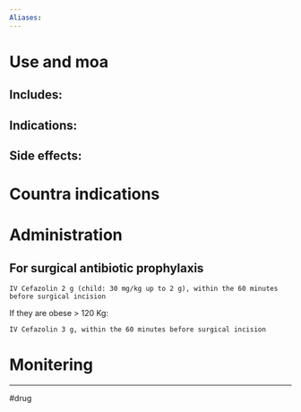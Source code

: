 ```yaml
---
Aliases:
---
```

# Use and moa
## Includes:
## Indications:
## Side effects:
# Countra indications
# Administration 
## For surgical antibiotic prophylaxis
	IV Cefazolin 2 g (child: 30 mg/kg up to 2 g), within the 60 minutes before surgical incision
If they are obese > 120 Kg:

	IV Cefazolin 3 g, within the 60 minutes before surgical incision
	

# Monitering 

---
#drug 